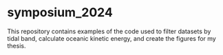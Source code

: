 # symposium_2024
This repository contains examples of the code used to filter datasets by tidal band, calculate oceanic kinetic energy, and create the figures for my thesis.

